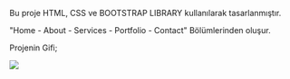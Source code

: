 Bu proje HTML, CSS ve BOOTSTRAP LIBRARY kullanılarak tasarlanmıştır.

"Home - 
About - 
Services - 
Portfolio - 
Contact"
Bölümlerinden oluşur.


Projenin Gifi;

![](/udemigbuild.gif)


